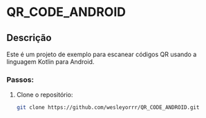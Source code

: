 # QR_CODE_ANDROID

## Descrição
Este é um projeto de exemplo para escanear códigos QR usando a linguagem Kotlin para Android.

### Passos:
1. Clone o repositório:
   ```bash
   git clone https://github.com/wesleyorrr/QR_CODE_ANDROID.git
